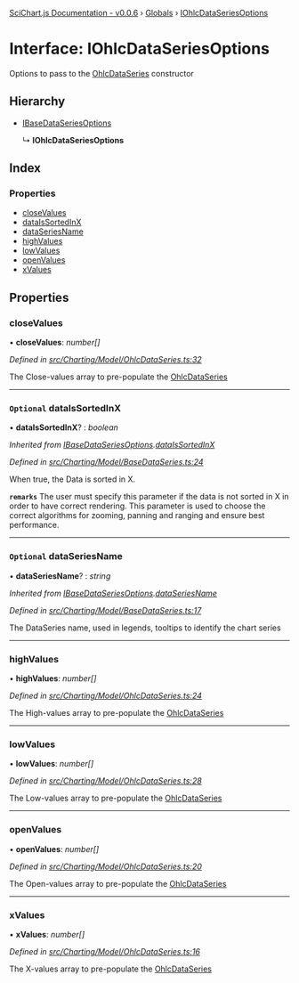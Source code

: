 [SciChart.js Documentation - v0.0.6](../README.md) › [Globals](../globals.md) › [IOhlcDataSeriesOptions](iohlcdataseriesoptions.md)

# Interface: IOhlcDataSeriesOptions

Options to pass to the [OhlcDataSeries](../classes/ohlcdataseries.md) constructor

## Hierarchy

* [IBaseDataSeriesOptions](ibasedataseriesoptions.md)

  ↳ **IOhlcDataSeriesOptions**

## Index

### Properties

* [closeValues](iohlcdataseriesoptions.md#closevalues)
* [dataIsSortedInX](iohlcdataseriesoptions.md#optional-dataissortedinx)
* [dataSeriesName](iohlcdataseriesoptions.md#optional-dataseriesname)
* [highValues](iohlcdataseriesoptions.md#highvalues)
* [lowValues](iohlcdataseriesoptions.md#lowvalues)
* [openValues](iohlcdataseriesoptions.md#openvalues)
* [xValues](iohlcdataseriesoptions.md#xvalues)

## Properties

###  closeValues

• **closeValues**: *number[]*

*Defined in [src/Charting/Model/OhlcDataSeries.ts:32](https://github.com/ABTSoftware/SciChart.Dev/blob/272ab7fc7f/Web/src/SciChart/src/Charting/Model/OhlcDataSeries.ts#L32)*

The Close-values array to pre-populate the [OhlcDataSeries](../classes/ohlcdataseries.md)

___

### `Optional` dataIsSortedInX

• **dataIsSortedInX**? : *boolean*

*Inherited from [IBaseDataSeriesOptions](ibasedataseriesoptions.md).[dataIsSortedInX](ibasedataseriesoptions.md#optional-dataissortedinx)*

*Defined in [src/Charting/Model/BaseDataSeries.ts:24](https://github.com/ABTSoftware/SciChart.Dev/blob/272ab7fc7f/Web/src/SciChart/src/Charting/Model/BaseDataSeries.ts#L24)*

When true, the Data is sorted in X.

**`remarks`** The user must specify this parameter if the data is not sorted in X
in order to have correct rendering. This parameter is used to choose the correct
algorithms for zooming, panning and ranging and ensure best performance.

___

### `Optional` dataSeriesName

• **dataSeriesName**? : *string*

*Inherited from [IBaseDataSeriesOptions](ibasedataseriesoptions.md).[dataSeriesName](ibasedataseriesoptions.md#optional-dataseriesname)*

*Defined in [src/Charting/Model/BaseDataSeries.ts:17](https://github.com/ABTSoftware/SciChart.Dev/blob/272ab7fc7f/Web/src/SciChart/src/Charting/Model/BaseDataSeries.ts#L17)*

The DataSeries name, used in legends, tooltips to identify the chart series

___

###  highValues

• **highValues**: *number[]*

*Defined in [src/Charting/Model/OhlcDataSeries.ts:24](https://github.com/ABTSoftware/SciChart.Dev/blob/272ab7fc7f/Web/src/SciChart/src/Charting/Model/OhlcDataSeries.ts#L24)*

The High-values array to pre-populate the [OhlcDataSeries](../classes/ohlcdataseries.md)

___

###  lowValues

• **lowValues**: *number[]*

*Defined in [src/Charting/Model/OhlcDataSeries.ts:28](https://github.com/ABTSoftware/SciChart.Dev/blob/272ab7fc7f/Web/src/SciChart/src/Charting/Model/OhlcDataSeries.ts#L28)*

The Low-values array to pre-populate the [OhlcDataSeries](../classes/ohlcdataseries.md)

___

###  openValues

• **openValues**: *number[]*

*Defined in [src/Charting/Model/OhlcDataSeries.ts:20](https://github.com/ABTSoftware/SciChart.Dev/blob/272ab7fc7f/Web/src/SciChart/src/Charting/Model/OhlcDataSeries.ts#L20)*

The Open-values array to pre-populate the [OhlcDataSeries](../classes/ohlcdataseries.md)

___

###  xValues

• **xValues**: *number[]*

*Defined in [src/Charting/Model/OhlcDataSeries.ts:16](https://github.com/ABTSoftware/SciChart.Dev/blob/272ab7fc7f/Web/src/SciChart/src/Charting/Model/OhlcDataSeries.ts#L16)*

The X-values array to pre-populate the [OhlcDataSeries](../classes/ohlcdataseries.md)
